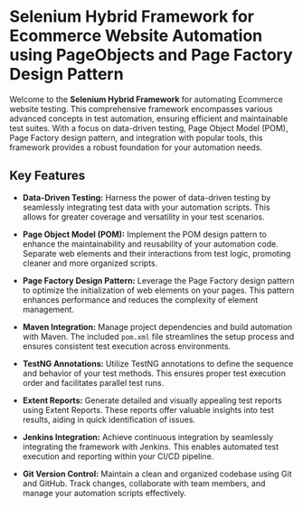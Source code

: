 
# Selenium Hybrid Framework for Ecommerce Website Automation using PageObjects and Page Factory Design Pattern

Welcome to the **Selenium Hybrid Framework** for automating Ecommerce website testing. This comprehensive framework encompasses various advanced concepts in test automation, ensuring efficient and maintainable test suites. With a focus on data-driven testing, Page Object Model (POM), Page Factory design pattern, and integration with popular tools, this framework provides a robust foundation for your automation needs.

## Key Features

- **Data-Driven Testing:** Harness the power of data-driven testing by seamlessly integrating test data with your automation scripts. This allows for greater coverage and versatility in your test scenarios.

- **Page Object Model (POM):** Implement the POM design pattern to enhance the maintainability and reusability of your automation code. Separate web elements and their interactions from test logic, promoting cleaner and more organized scripts.

- **Page Factory Design Pattern:** Leverage the Page Factory design pattern to optimize the initialization of web elements on your pages. This pattern enhances performance and reduces the complexity of element management.

- **Maven Integration:** Manage project dependencies and build automation with Maven. The included `pom.xml` file streamlines the setup process and ensures consistent test execution across environments.

- **TestNG Annotations:** Utilize TestNG annotations to define the sequence and behavior of your test methods. This ensures proper test execution order and facilitates parallel test runs.

- **Extent Reports:** Generate detailed and visually appealing test reports using Extent Reports. These reports offer valuable insights into test results, aiding in quick identification of issues.

- **Jenkins Integration:** Achieve continuous integration by seamlessly integrating the framework with Jenkins. This enables automated test execution and reporting within your CI/CD pipeline.

- **Git Version Control:** Maintain a clean and organized codebase using Git and GitHub. Track changes, collaborate with team members, and manage your automation scripts effectively.



